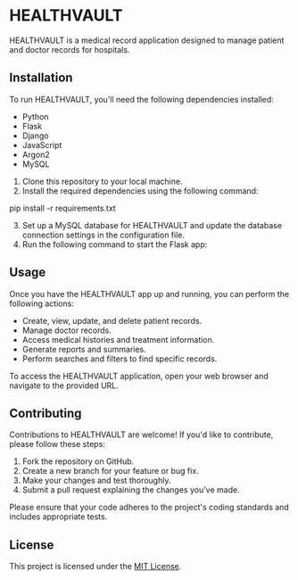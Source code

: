# HEALTHVAULT

HEALTHVAULT is a medical record application designed to manage patient and doctor records for hospitals.

## Installation

To run HEALTHVAULT, you'll need the following dependencies installed:

- Python
- Flask
- Django
- JavaScript
- Argon2
- MySQL

1. Clone this repository to your local machine.
2. Install the required dependencies using the following command:


pip install -r requirements.txt

3. Set up a MySQL database for HEALTHVAULT and update the database connection settings in the configuration file.
4. Run the following command to start the Flask app:


## Usage

Once you have the HEALTHVAULT app up and running, you can perform the following actions:

- Create, view, update, and delete patient records.
- Manage doctor records.
- Access medical histories and treatment information.
- Generate reports and summaries.
- Perform searches and filters to find specific records.

To access the HEALTHVAULT application, open your web browser and navigate to the provided URL.

## Contributing

Contributions to HEALTHVAULT are welcome! If you'd like to contribute, please follow these steps:

1. Fork the repository on GitHub.
2. Create a new branch for your feature or bug fix.
3. Make your changes and test thoroughly.
4. Submit a pull request explaining the changes you've made.

Please ensure that your code adheres to the project's coding standards and includes appropriate tests.

## License

This project is licensed under the [MIT License](https://opensource.org/licenses/MIT).
